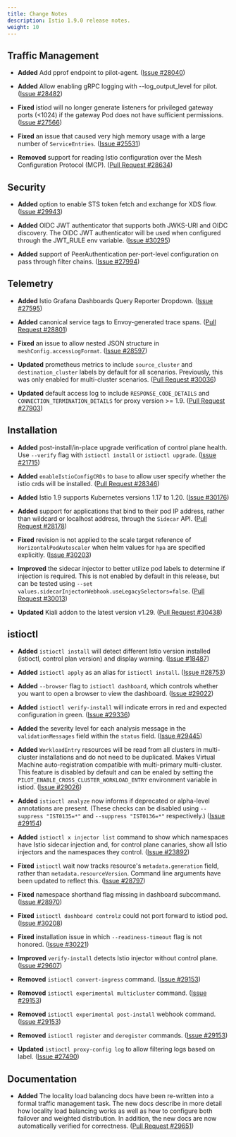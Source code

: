 ```yaml
---
title: Change Notes
description: Istio 1.9.0 release notes.
weight: 10
---
```


## Traffic Management

- **Added** Add pprof endpoint to pilot-agent.
  ([Issue #28040](https://github.com/istio/istio/issues/28040))

- **Added** Allow enabling gRPC logging with --log_output_level for pilot.
  ([Issue #28482](https://github.com/istio/istio/issues/28482))

- **Fixed** istiod will no longer generate listeners for privileged gateway ports (<1024) if the gateway Pod does not have sufficient permissions.
  ([Issue #27566](https://github.com/istio/istio/issues/27566))

- **Fixed** an issue that caused very high memory usage with a large number of `ServiceEntries`.
  ([Issue #25531](https://github.com/istio/istio/issues/25531))

- **Removed** support for reading Istio configuration over the Mesh Configuration Protocol (MCP). ([Pull Request #28634](https://github.com/istio/istio/pull/28634))

## Security

- **Added** option to enable STS token fetch and exchange for XDS flow.
  ([Issue #29943](https://github.com/istio/istio/issues/29943))

- **Added** OIDC JWT authenticator that supports both JWKS-URI and OIDC discovery. The OIDC JWT authenticator will be used when configured through the JWT_RULE env variable.  ([Issue #30295](https://github.com/istio/istio/issues/30295))

- **Added** support of PeerAuthentication per-port-level configuration on pass through filter chains.
  ([Issue #27994](https://github.com/istio/istio/issues/27994))

## Telemetry

- **Added** Istio Grafana Dashboards Query Reporter Dropdown.
  ([Issue #27595](https://github.com/istio/istio/issues/27595))

- **Added** canonical service tags to Envoy-generated trace spans. ([Pull Request #28801](https://github.com/istio/istio/pull/28801))

- **Fixed** an issue to allow nested JSON structure in `meshConfig.accessLogFormat`.
  ([Issue #28597](https://github.com/istio/istio/issues/28597))

- **Updated** prometheus metrics to include `source_cluster` and `destination_cluster` labels by default for all scenarios. Previously, this was only enabled for multi-cluster scenarios. ([Pull Request #30036](https://github.com/istio/istio/pull/30036))

- **Updated** default access log to include `RESPONSE_CODE_DETAILS` and `CONNECTION_TERMINATION_DETAILS` for proxy version >= 1.9. ([Pull Request #27903](https://github.com/istio/istio/pull/27903))

## Installation

- **Added** post-install/in-place upgrade verification of control plane health. Use `--verify` flag with `istioctl install` or `istioctl upgrade`. ([Issue #21715](https://github.com/istio/istio/issues/21715))

- **Added**  `enableIstioConfigCRDs` to `base` to allow user specify whether the istio crds will be installed. ([Pull Request #28346](https://github.com/istio/istio/pull/28346))

- **Added** Istio 1.9 supports Kubernetes versions 1.17 to 1.20.
  ([Issue #30176](https://github.com/istio/istio/issues/30176))

- **Added** support for applications that bind to their pod IP address, rather than wildcard or localhost address, through the `Sidecar` API. ([Pull Request #28178](https://github.com/istio/istio/pull/28178))

- **Fixed** revision is not applied to the scale target reference of `HorizontalPodAutoscaler` when helm values for `hpa` are specified explicitly.
  ([Issue #30203](https://github.com/istio/istio/issues/30203))

- **Improved** the sidecar injector to better utilize pod labels to determine if injection is required. This is not enabled
by default in this release, but can be tested using `--set values.sidecarInjectorWebhook.useLegacySelectors=false`. ([Pull Request #30013](https://github.com/istio/istio/pull/30013))

- **Updated** Kiali addon to the latest version v1.29. ([Pull Request #30438](https://github.com/istio/istio/pull/30438))

## istioctl

- **Added** `istioctl install` will detect different Istio version installed (istioctl, control plan version) and display warning.
  ([Issue #18487](https://github.com/istio/istio/issues/18487))

- **Added** `istioctl apply` as an alias for `istioctl install`.
  ([Issue #28753](https://github.com/istio/istio/issues/28753))

- **Added** `--browser` flag to `istioctl dashboard`, which controls whether you want to open a browser to view the dashboard.
  ([Issue #29022](https://github.com/istio/istio/issues/29022))

- **Added** `istioctl verify-install` will indicate errors in red and expected configuration in green.
  ([Issue #29336](https://github.com/istio/istio/issues/29336))

- **Added** the severity level for each analysis message in the `validationMessages` field within the `status` field.  ([Issue #29445](https://github.com/istio/istio/issues/29445))

- **Added** `WorkloadEntry` resources will be read from all clusters in multi-cluster installations and do not need to be duplicated.
Makes Virtual Machine auto-registration compatible with multi-primary multi-cluster. This feature is disabled by default and can be
enaled by setting the `PILOT_ENABLE_CROSS_CLUSTER_WORKLOAD_ENTRY` environment variable in istiod.
  ([Issue #29026](https://github.com/istio/istio/issues/29026))

- **Added** `istioctl analyze` now informs if deprecated or alpha-level annotations are present.
(These checks can be disabled using `--suppress "IST0135=*"` and `--suppress "IST0136=*"`
respectively.)
  ([Issue #29154](https://github.com/istio/istio/issues/29154))

- **Added** `istioctl x injector list` command to show which namespaces have Istio sidecar injection
and, for control plane canaries, show all Istio injectors and the namespaces they control.
  ([Issue #23892](https://github.com/istio/istio/issues/23892))

- **Fixed** `istioctl` wait now tracks resource's `metadata.generation` field, rather than `metadata.resourceVersion`.
Command line arguments have been updated to reflect this.
  ([Issue #28797](https://github.com/istio/istio/issues/28797))

- **Fixed** namespace shorthand flag missing in dashboard subcommand.
  ([Issue #28970](https://github.com/istio/istio/issues/28970))

- **Fixed** `istioctl dashboard controlz` could not port forward to istiod pod.
  ([Issue #30208](https://github.com/istio/istio/issues/30208))

- **Fixed** installation issue in which `--readiness-timeout` flag is not honored.
  ([Issue #30221](https://github.com/istio/istio/issues/30221))

- **Improved** `verify-install` detects Istio injector without control plane.
  ([Issue #29607](https://github.com/istio/istio/issues/29607))

- **Removed** `istioctl convert-ingress` command.
  ([Issue #29153](https://github.com/istio/istio/issues/29153))

- **Removed** `istioctl experimental multicluster` command.
  ([Issue #29153](https://github.com/istio/istio/issues/29153))

- **Removed** `istioctl experimental post-install` webhook command.
  ([Issue #29153](https://github.com/istio/istio/issues/29153))

- **Removed** `istioctl register` and `deregister` commands.
  ([Issue #29153](https://github.com/istio/istio/issues/29153))

- **Updated** `istioctl proxy-config log` to allow filtering logs based on label.
  ([Issue #27490](https://github.com/istio/istio/issues/27490))

## Documentation

- **Added** The locality load balancing docs have been re-written into a
formal traffic management task. The new docs describe in more detail
how locality load balancing works as well as how to configure both
failover and weighted distribution. In addition, the new docs are now
automatically verified for correctness. ([Pull Request #29651](https://github.com/istio/istio/pull/29651))

